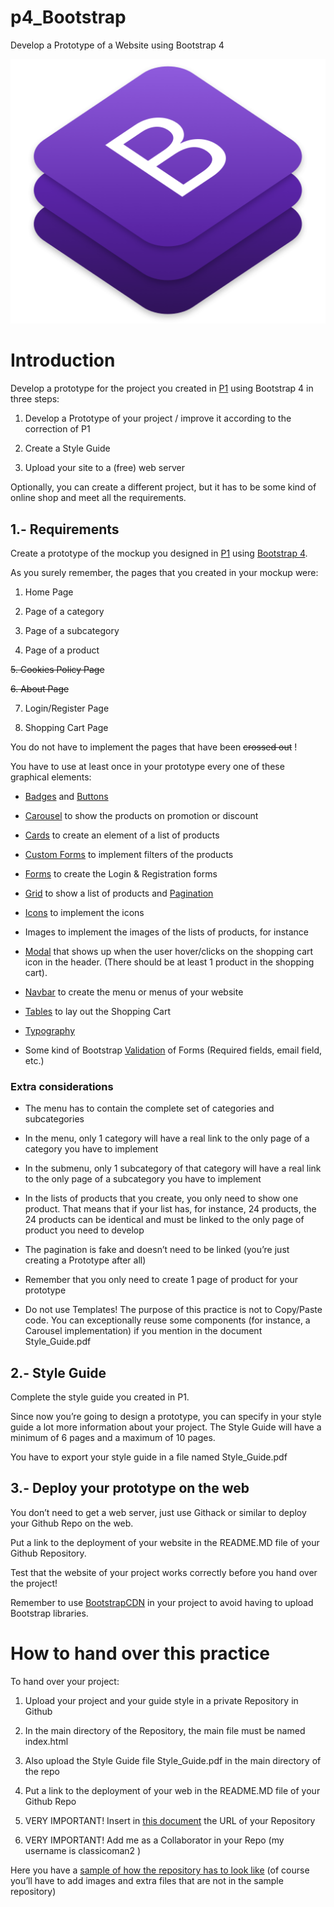 # p4_Bootstrap

Develop a Prototype of a Website using Bootstrap 4

![Bootstrap_4](https://github.com/davidgm17/p4_Bootstrap/blob/master/src/resources/img/bootstrap-logo.png)

# Introduction

Develop a prototype for the project you created in [P1](https://docs.google.com/document/d/1SFCxmT2ibmHUssbJGA79FjifcboCwDBwBzuA37XQJpM/) using Bootstrap 4 in three steps:

1.  Develop a Prototype of your project / improve it according to the correction of P1
    
2.  Create a Style Guide
    
3.  Upload your site to a (free) web server
    

  

Optionally, you can create a different project, but it has to be some kind of online shop and meet all the requirements.

## 1.- Requirements

Create a prototype of the mockup you designed in [P1](https://docs.google.com/document/d/1SFCxmT2ibmHUssbJGA79FjifcboCwDBwBzuA37XQJpM/)  using [Bootstrap 4](https://getbootstrap.com/).

As you surely remember, the pages that you created in your mockup were:

1.  Home Page
    
2.  Page of a category
    
3.  Page of a subcategory
    
4.  Page of a product
    
~~5.  Cookies Policy Page~~
    
~~6.  About Page~~
    
7.  Login/Register Page
    
8.  Shopping Cart Page
    

  

You do not have to implement the pages that have been ~~crossed out~~ !

You have to use at least once in your prototype every one of these graphical elements:

-   [Badges](https://www.w3schools.com/bootstrap4/bootstrap_badges.asp) and [Buttons](https://www.w3schools.com/bootstrap4/bootstrap_buttons.asp)
    
-   [Carousel](https://www.w3schools.com/bootstrap4/bootstrap_carousel.asp) to show the products on promotion or discount
    
-   [Cards](https://www.w3schools.com/bootstrap4/bootstrap_cards.asp) to create an element of a list of products
    
-   [Custom Forms](https://www.w3schools.com/bootstrap4/bootstrap_forms_custom.asp) to implement filters of the products
    
-   [Forms](https://www.w3schools.com/bootstrap4/bootstrap_forms.asp) to create the Login & Registration forms
    
-   [Grid](https://www.w3schools.com/bootstrap4/bootstrap_grid_system.asp) to show a list of products and [Pagination](https://www.w3schools.com/bootstrap4/bootstrap_pagination.asp)
    
-   [Icons](https://www.w3schools.com/icons/bootstrap_icons_glyphicons.asp) to implement the icons
    
-   Images to implement the images of the lists of products, for instance
    
-   [Modal](https://www.w3schools.com/bootstrap4/bootstrap_modal.asp) that shows up when the user hover/clicks on the shopping cart icon in the header. (There should be at least 1 product in the shopping cart).
    
-   [Navbar](https://www.w3schools.com/bootstrap4/bootstrap_navbar.asp) to create the menu or menus of your website
    
-   [Tables](https://www.w3schools.com/bootstrap4/bootstrap_tables.asp) to lay out the Shopping Cart
    
-   [Typography](https://www.w3schools.com/bootstrap4/bootstrap_typography.asp)
    
-   Some kind of Bootstrap [Validation](https://getbootstrap.com/docs/4.0/components/forms/#validation) of Forms (Required fields, email field, etc.)
    

  

### Extra considerations

-   The menu has to contain the complete set of categories and subcategories
    
-   In the menu, only 1 category will have a real link to the only page of a category you have to implement
    
-   In the submenu, only 1 subcategory of that category will have a real link to the only page of a subcategory you have to implement
    
-   In the lists of products that you create, you only need to show one product. That means that if your list has, for instance, 24 products, the 24 products can be identical and must be linked to the only page of product you need to develop
    
-   The pagination is fake and doesn’t need to be linked (you’re just creating a Prototype after all)
    
-   Remember that you only need to create 1 page of product for your prototype
    
-   Do not use Templates! The purpose of this practice is not to Copy/Paste code. You can exceptionally reuse some components (for instance, a Carousel implementation) if you mention in the document Style_Guide.pdf
    

  

## 2.- Style Guide

Complete the style guide you created in P1.

Since now you’re going to design a prototype, you can specify in your style guide a lot more information about your project. The Style Guide will have a minimum of 6 pages and a maximum of 10 pages.

You have to export your style guide in a file named Style_Guide.pdf

  

## 3.- Deploy your prototype on the web

You don’t need to get a web server, just use Githack or similar to deploy your Github Repo on the web.

Put a link to the deployment of your website in the README.MD file of your Github Repository.

Test that the website of your project works correctly before you hand over the project!

Remember to use [BootstrapCDN](https://www.bootstrapcdn.com/) in your project to avoid having to upload Bootstrap libraries.

  

# How to hand over this practice

To hand over your project:

1.  Upload your project and your guide style in a private Repository  in Github
    
2.  In the main directory of the Repository, the main file must be named index.html
    
3.  Also upload the Style Guide file Style_Guide.pdf in the main directory of the repo
    
4.  Put a link to the deployment of your web in the README.MD file of your Github Repo
    
5.  VERY IMPORTANT!  Insert in [this document](https://docs.google.com/spreadsheets/d/1uZVvtS6AN32pQb6sQe4QAVpP1YUzlkTvQ3khjsKwShI/edit#gid=0) the URL of your Repository
    
6.  VERY IMPORTANT!  Add me as a Collaborator in your Repo (my username is classicoman2 )
    

Here you have a [sample of how the repository has to look like](https://github.com/classicoman2/sample/tree/master) (of course you’ll have to add images and extra files that are not in the sample repository)
